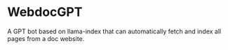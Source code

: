 # WebdocGPT
A GPT bot based on llama-index that can automatically fetch and index all pages from a doc website.
